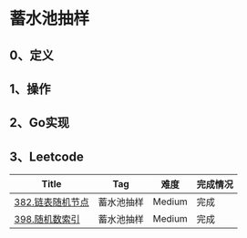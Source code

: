 # 蓄水池抽样

## 0、定义

## 1、操作

## 2、Go实现

## 3、Leetcode

| Title                                                        | Tag        | 难度   | 完成情况 |
| ------------------------------------------------------------ | ---------- | ------ | -------- |
| [382.链表随机节点](https://leetcode-cn.com/problems/linked-list-random-node/) | 蓄水池抽样 | Medium | 完成     |
| [398.随机数索引](https://leetcode-cn.com/problems/random-pick-index/) | 蓄水池抽样 | Medium | 完成     |